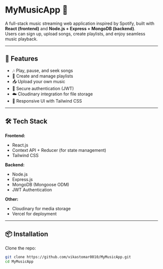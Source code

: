 # MyMusicApp 🎵

A full-stack music streaming web application inspired by Spotify, built with **React (frontend)** and **Node.js + Express + MongoDB (backend)**.  
Users can sign up, upload songs, create playlists, and enjoy seamless music playback.

---

## 🚀 Features
- 🎶 Play, pause, and seek songs  
- 📂 Create and manage playlists  
- 📤 Upload your own music  
- 🔐 Secure authentication (JWT)  
- ☁️ Cloudinary integration for file storage  
- 🎨 Responsive UI with Tailwind CSS  

---

## 🛠️ Tech Stack
**Frontend:**
- React.js
- Context API + Reducer (for state management)
- Tailwind CSS  

**Backend:**
- Node.js
- Express.js
- MongoDB (Mongoose ODM)
- JWT Authentication  

**Other:**
- Cloudinary for media storage  
- Vercel for deployment  

---

## 📦 Installation

Clone the repo:
```bash
git clone https://github.com/vikastomar0010/MyMusicApp.git
cd MyMusicApp

